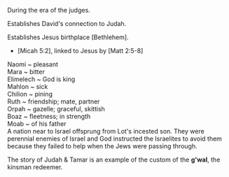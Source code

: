 During the era of the judges.

Establishes David's connection to Judah.

Establishes Jesus birthplace [Bethlehem].
- [Micah 5:2], linked to Jesus by [Matt 2:5-8]


Naomi ~ pleasant  
Mara ~ bitter  
Elimelech ~ God is king  
Mahlon ~ sick  
Chilion ~ pining  
Ruth ~ friendship; mate, partner  
Orpah ~ gazelle; graceful, skittish  
Boaz ~ fleetness; in strength  
Moab ~ of his father  
  A nation near to Israel offsprung from Lot's incested son.
  They were perennial enemies of Israel and God instructed the Israelites to avoid them because they failed to help when the Jews were passing through. 

The story of Judah & Tamar is an example of the custom of the __g'wal__, the kinsman redeemer. 
